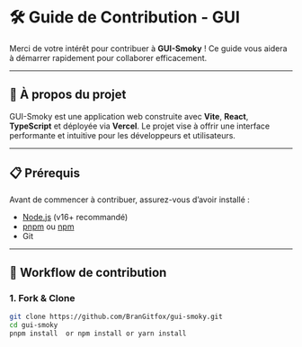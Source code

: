 # 🛠️ Guide de Contribution - GUI

Merci de votre intérêt pour contribuer à **GUI-Smoky** ! Ce guide vous aidera à démarrer rapidement pour collaborer efficacement.

---

## 🚀 À propos du projet

GUI-Smoky est une application web construite avec **Vite**, **React**, **TypeScript** et déployée via **Vercel**. Le projet vise à offrir une interface performante et intuitive pour les développeurs et utilisateurs.

---

## 📋 Prérequis

Avant de commencer à contribuer, assurez-vous d’avoir installé :

- [Node.js](https://nodejs.org/) (v16+ recommandé)
- [pnpm](https://pnpm.io/) ou [npm](https://www.npmjs.com/)
- Git

---

## 🔄 Workflow de contribution

### 1. Fork & Clone

```bash
git clone https://github.com/BranGitfox/gui-smoky.git
cd gui-smoky
pnpm install  or npm install or yarn install 
